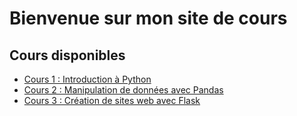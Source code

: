 # Bienvenue sur mon site de cours

## Cours disponibles

- [Cours 1 : Introduction à Python](cours1.md)
- [Cours 2 : Manipulation de données avec Pandas](cours2.html)
- [Cours 3 : Création de sites web avec Flask](cours3.html)

